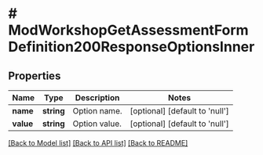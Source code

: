 # # ModWorkshopGetAssessmentFormDefinition200ResponseOptionsInner

## Properties

Name | Type | Description | Notes
------------ | ------------- | ------------- | -------------
**name** | **string** | Option name. | [optional] [default to 'null']
**value** | **string** | Option value. | [optional] [default to 'null']

[[Back to Model list]](../../README.md#models) [[Back to API list]](../../README.md#endpoints) [[Back to README]](../../README.md)
